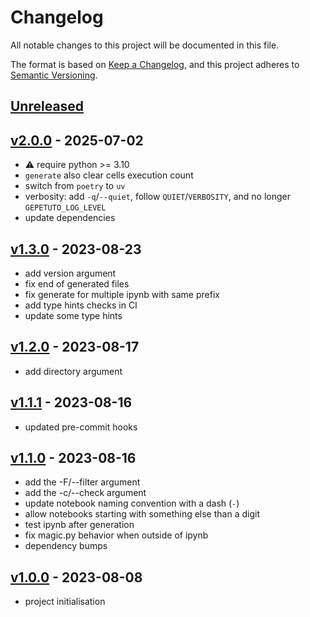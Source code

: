 # Changelog

All notable changes to this project will be documented in this file.

The format is based on [Keep a Changelog](https://keepachangelog.com/en/1.0.0/),
and this project adheres to [Semantic Versioning](https://semver.org/spec/v2.0.0.html).

## [Unreleased]

## [v2.0.0] - 2025-07-02

- :warning: require python >= 3.10
- `generate` also clear cells execution count
- switch from `poetry` to `uv`
- verbosity: add `-q`/`--quiet`, follow `QUIET`/`VERBOSITY`, and no longer `GEPETUTO_LOG_LEVEL`
- update dependencies

## [v1.3.0] - 2023-08-23

- add version argument
- fix end of generated files
- fix generate for multiple ipynb with same prefix
- add type hints checks in CI
- update some type hints

## [v1.2.0] - 2023-08-17

- add directory argument

## [v1.1.1] - 2023-08-16

- updated pre-commit hooks

## [v1.1.0] - 2023-08-16

- add the -F/--filter argument
- add the -c/--check argument
- update notebook naming convention with a dash (`-`)
- allow notebooks starting with something else than a digit
- test ipynb after generation
- fix magic.py behavior when outside of ipynb
- dependency bumps

## [v1.0.0] - 2023-08-08

- project initialisation

[Unreleased]: https://github.com/gepetto/gepetuto/compare/v2.0.0...main
[v2.0.0]: https://github.com/gepetto/gepetuto/compare/v1.3.0...v2.0.0
[v1.3.0]: https://github.com/gepetto/gepetuto/compare/v1.2.0...v1.3.0
[v1.2.0]: https://github.com/gepetto/gepetuto/compare/v1.1.1...v1.2.0
[v1.1.1]: https://github.com/gepetto/gepetuto/compare/v1.1.0...v1.1.1
[v1.1.0]: https://github.com/gepetto/gepetuto/compare/v1.0.0...v1.1.0
[v1.0.0]: https://github.com/gepetto/gepetuto/releases/tag/v1.0.0
